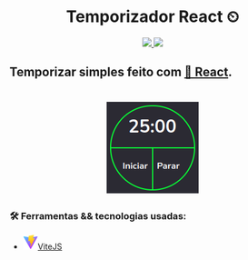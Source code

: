 <h1 align='center'> Temporizador React ⏲</h1>
<div align='center'>
    <a href='https://pt-br.reactjs.org/'>
        <img src='https://img.shields.io/badge/React-20232A?style=for-the-badge&logo=react&logoColor=61DAFB' />
    </a>
    <a href="https://www.typescriptlang.org/">
        <img src='https://img.shields.io/badge/TypeScript-007ACC?style=for-the-badge&logo=typescript&logoColor=white' />
    </a>
</div>

## Temporizar simples feito com <a href="https://pt-br.reactjs.org/">🔗 React</a>.

<h1 align="center">
    <img alt="Imagem do projeto" src="./src/assets/image-project.png" />
</h1>

### 🛠️ Ferramentas && tecnologias usadas:

- <a href='https://vitejs.dev/'><img src="./src/assets/logo%20vite.svg" />ViteJS</a>
